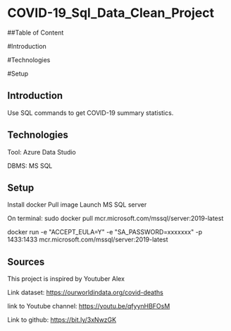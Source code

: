 # COVID-19_Sql_Data_Clean_Project
##Table of Content

#Introduction

#Technologies

#Setup

## Introduction
Use SQL commands to get COVID-19 summary statistics.

## Technologies
Tool: Azure Data Studio

DBMS: MS SQL 

## Setup
Install docker 
Pull image
Launch MS SQL server 

On terminal: sudo docker pull mcr.microsoft.com/mssql/server:2019-latest

docker run -e "ACCEPT_EULA=Y" -e "SA_PASSWORD=xxxxxxx" -p 1433:1433 mcr.microsoft.com/mssql/server:2019-latest

## Sources
This project is inspired by Youtuber Alex

Link dataset: https://ourworldindata.org/covid-deaths

link to Youtube channel: https://youtu.be/qfyynHBFOsM

Link to github: https://bit.ly/3xNwzGK

